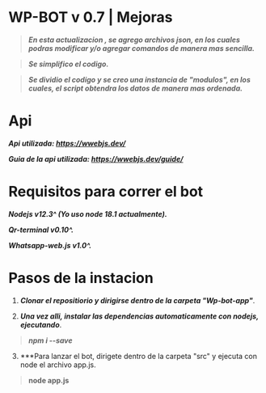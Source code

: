 # WP-BOT v 0.7 | Mejoras #
> *********En esta actualizacion , se agrego archivos json, en los cuales podras modificar y/o agregar comandos de manera mas sencilla.*********
 
 > *********Se simplifico el codigo.*********

> *********Se dividio el codigo y se creo una instancia de "modulos", en los cuales, el script obtendra los datos de manera mas ordenada.*********

# Api
***Api utilizada: https://wwebjs.dev/***

***Guia de la api utilizada: https://wwebjs.dev/guide/***

# Requisitos para correr el bot

*********Nodejs v12.3^ (Yo uso node 18.1 actualmente).*********

*********Qr-terminal v0.10^.*********

*********Whatsapp-web.js v1.0^.*********

# Pasos de la instacion

1. ***Clonar el repositiorio y dirigirse dentro de la carpeta "Wp-bot-app"***.

2. ***Una vez alli, instalar las dependencias automaticamente con nodejs, ejecutando***.
> *********npm i --save*********

3. ***Para lanzar el bot, dirigete dentro de la carpeta "src" y ejecuta con node el archivo app.js.
> ****node app.js****
